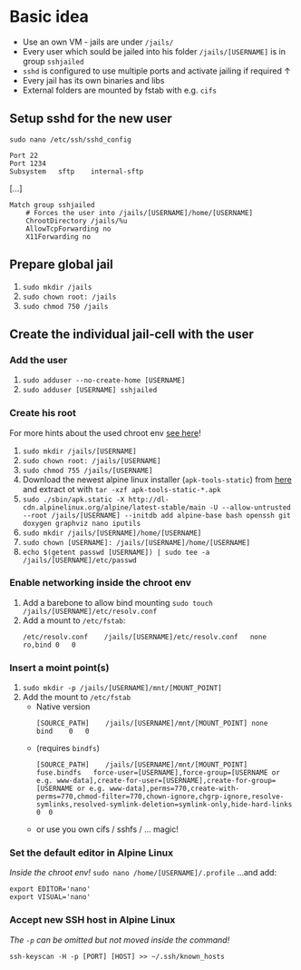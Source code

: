 # Basic idea #
* Use an own VM - jails are under `/jails/`
* Every user which sould be jailed into his folder `/jails/[USERNAME]` is in group `sshjailed`
* `sshd` is configured to use multiple ports and activate jailing if required ↑
* Every jail has its own binaries and libs
* External folders are mounted by fstab with e.g. `cifs`

## Setup sshd for the new user ##
`sudo nano /etc/ssh/sshd_config`
```
Port 22
Port 1234
Subsystem   sftp    internal-sftp
```
[...]
```
Match group sshjailed
    # Forces the user into /jails/[USERNAME]/home/[USERNAME]
    ChrootDirectory /jails/%u
    AllowTcpForwarding no
    X11Forwarding no
```

## Prepare global jail ##
1. `sudo mkdir /jails`
2. `sudo chown root: /jails`
3. `sudo chmod 750 /jails`

## Create the individual jail-cell with the user ##
### Add the user ###
1. `sudo adduser --no-create-home [USERNAME]`
2. `sudo adduser [USERNAME] sshjailed`

### Create his root ###
For more hints about the used chroot env [see here](https://wiki.alpinelinux.org/wiki/Alpine_Linux_in_a_chroot)!
1. `sudo mkdir /jails/[USERNAME]`
2. `sudo chown root: /jails/[USERNAME]`
3. `sudo chmod 755 /jails/[USERNAME]`
4. Download the newest alpine linux installer (`apk-tools-static`) from [here](http://dl-cdn.alpinelinux.org/alpine/latest-stable/main/) and extract ot with `tar -xzf apk-tools-static-*.apk`
5. `sudo ./sbin/apk.static -X http://dl-cdn.alpinelinux.org/alpine/latest-stable/main -U --allow-untrusted --root /jails/[USERNAME] --initdb add alpine-base bash openssh git doxygen graphviz nano iputils`
6. `sudo mkdir /jails/[USERNAME]/home/[USERNAME]`
7. `sudo chown [USERNAME]: /jails/[USERNAME]/home/[USERNAME]`
8. `echo $(getent passwd [USERNAME]) | sudo tee -a /jails/[USERNAME]/etc/passwd`

### Enable networking inside the chroot env ###
1. Add a barebone to allow bind mounting `sudo touch /jails/[USERNAME]/etc/resolv.conf`
2. Add a mount to `/etc/fstab`:
    ```
    /etc/resolv.conf    /jails/[USERNAME]/etc/resolv.conf   none    ro,bind 0   0
    ```

### Insert a moint point(s) ###
1. `sudo mkdir -p /jails/[USERNAME]/mnt/[MOUNT_POINT]`
2. Add the mount to `/etc/fstab`
    * Native version
        ```
        [SOURCE_PATH]    /jails/[USERNAME]/mnt/[MOUNT_POINT] none    bind    0   0
        ```
    * (requires `bindfs`)
        ```
        [SOURCE_PATH]    /jails/[USERNAME]/mnt/[MOUNT_POINT] fuse.bindfs   force-user=[USERNAME],force-group=[USERNAME or e.g. www-data],create-for-user=[USERNAME],create-for-group=[USERNAME or e.g. www-data],perms=770,create-with-perms=770,chmod-filter=770,chown-ignore,chgrp-ignore,resolve-symlinks,resolved-symlink-deletion=symlink-only,hide-hard-links    0  0
        ```
    * or use you own cifs / sshfs / ... magic!

### Set the default editor in Alpine Linux ###
_Inside the chroot env!_
`sudo nano /home/[USERNAME]/.profile`
...and add:
```
export EDITOR='nano'
export VISUAL='nano'
```

### Accept new SSH host in Alpine Linux ###
_The `-p` can be omitted but not moved inside the command!_
```
ssh-keyscan -H -p [PORT] [HOST] >> ~/.ssh/known_hosts
```
